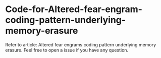 # Code-for-Altered-fear-engram-coding-pattern-underlying-memory-erasure
Refer to  article:  Altered fear engrams coding pattern underlying memory erasure.   Feel free to open a issue if you have any question.
